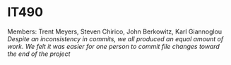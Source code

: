 # IT490
Members: Trent Meyers, Steven Chirico, John Berkowitz, Karl Giannoglou
*Despite an inconsistency in commits, we all produced an equal amount of work. We felt it was easier for one person to commit file changes toward the end of the project*
